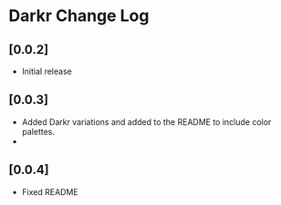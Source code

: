 # Darkr Change Log

## [0.0.2]

- Initial release

## [0.0.3]

- Added Darkr variations and added to the README to include color palettes.
-
## [0.0.4]

- Fixed README

